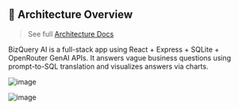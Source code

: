 ## 📐 Architecture Overview
> See full [Architecture Docs](docs/architecture.md)

BizQuery AI is a full-stack app using React + Express + SQLite + OpenRouter GenAI APIs. It answers vague business questions using prompt-to-SQL translation and visualizes answers via charts.

![image](https://github.com/user-attachments/assets/d0b80004-5068-4f2c-817c-69c64da26b3a)

![image](https://github.com/user-attachments/assets/8db6fa5a-b637-4d30-8e1d-684f9a4d8475)



